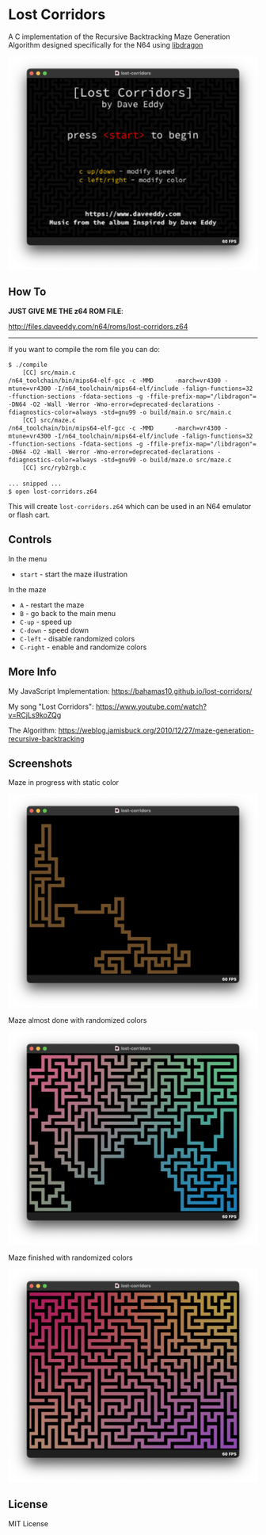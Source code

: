 Lost Corridors
==============

A C implementation of the Recursive Backtracking Maze Generation
Algorithm designed specifically for the N64 using [libdragon](https://libdragon.dev)

![intro](/screenshots/intro.png)


How To
-------

**JUST GIVE ME THE z64 ROM FILE**:

http://files.daveeddy.com/n64/roms/lost-corridors.z64

---

If you want to compile the rom file you can do:

```
$ ./compile
    [CC] src/main.c
/n64_toolchain/bin/mips64-elf-gcc -c -MMD      -march=vr4300 -mtune=vr4300 -I/n64_toolchain/mips64-elf/include -falign-functions=32    -ffunction-sections -fdata-sections -g -ffile-prefix-map="/libdragon"= -DN64 -O2 -Wall -Werror -Wno-error=deprecated-declarations -fdiagnostics-color=always -std=gnu99 -o build/main.o src/main.c
    [CC] src/maze.c
/n64_toolchain/bin/mips64-elf-gcc -c -MMD      -march=vr4300 -mtune=vr4300 -I/n64_toolchain/mips64-elf/include -falign-functions=32    -ffunction-sections -fdata-sections -g -ffile-prefix-map="/libdragon"= -DN64 -O2 -Wall -Werror -Wno-error=deprecated-declarations -fdiagnostics-color=always -std=gnu99 -o build/maze.o src/maze.c
    [CC] src/ryb2rgb.c

... snipped ...
$ open lost-corridors.z64
```

This will create `lost-corridors.z64` which can be used in an N64 emulator or
flash cart.

Controls
--------

In the menu

- `start` - start the maze illustration

In the maze

- `A` - restart the maze
- `B` - go back to the main menu
- `C-up` - speed up
- `C-down` - speed down
- `C-left` - disable randomized colors
- `C-right` - enable and randomize colors

More Info
---------

My JavaScript Implementation: https://bahamas10.github.io/lost-corridors/

My song "Lost Corridors": https://www.youtube.com/watch?v=RCjLs9koZQg

The Algorithm: https://weblog.jamisbuck.org/2010/12/27/maze-generation-recursive-backtracking

Screenshots
-----------

Maze in progress with static color

![maze-start-no-color](/screenshots/maze-start-no-color.png)

Maze almost done with randomized colors

![maze-middle-color](/screenshots/maze-middle-color.png)

Maze finished with randomized colors

![maze-end-color](/screenshots/maze-end-color.png)

License
-------

MIT License

